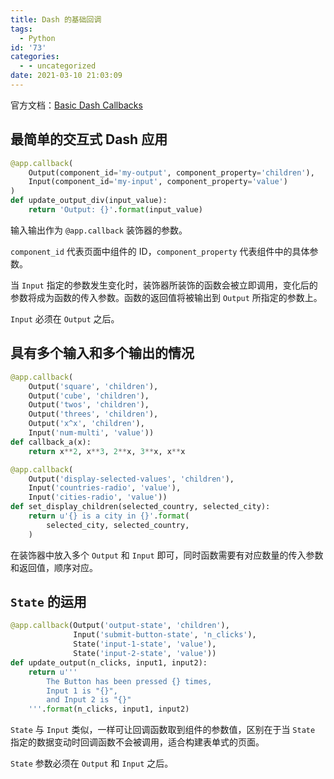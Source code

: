 ```yaml
---
title: Dash 的基础回调
tags:
  - Python
id: '73'
categories:
  - - uncategorized
date: 2021-03-10 21:03:09
---
```


官方文档：[Basic Dash Callbacks](https://dash.plotly.com/basic-callbacks)

## 最简单的交互式 Dash 应用

```python
@app.callback(
    Output(component_id='my-output', component_property='children'),
    Input(component_id='my-input', component_property='value')
)
def update_output_div(input_value):
    return 'Output: {}'.format(input_value)
```

输入输出作为 `@app.callback` 装饰器的参数。

`component_id` 代表页面中组件的 ID，`component_property` 代表组件中的具体参数。

当 `Input` 指定的参数发生变化时，装饰器所装饰的函数会被立即调用，变化后的参数将成为函数的传入参数。函数的返回值将被输出到 `Output` 所指定的参数上。

`Input` 必须在 `Output` 之后。

## 具有多个输入和多个输出的情况

```python
@app.callback(
    Output('square', 'children'),
    Output('cube', 'children'),
    Output('twos', 'children'),
    Output('threes', 'children'),
    Output('x^x', 'children'),
    Input('num-multi', 'value'))
def callback_a(x):
    return x**2, x**3, 2**x, 3**x, x**x
```

```python
@app.callback(
    Output('display-selected-values', 'children'),
    Input('countries-radio', 'value'),
    Input('cities-radio', 'value'))
def set_display_children(selected_country, selected_city):
    return u'{} is a city in {}'.format(
        selected_city, selected_country,
    )
```

在装饰器中放入多个 `Output` 和 `Input` 即可，同时函数需要有对应数量的传入参数和返回值，顺序对应。

## `State` 的运用

```python
@app.callback(Output('output-state', 'children'),
              Input('submit-button-state', 'n_clicks'),
              State('input-1-state', 'value'),
              State('input-2-state', 'value'))
def update_output(n_clicks, input1, input2):
    return u'''
        The Button has been pressed {} times,
        Input 1 is "{}",
        and Input 2 is "{}"
    '''.format(n_clicks, input1, input2)
```

`State` 与 `Input` 类似，一样可让回调函数取到组件的参数值，区别在于当 `State` 指定的数据变动时回调函数不会被调用，适合构建表单式的页面。

`State` 参数必须在 `Output` 和 `Input` 之后。